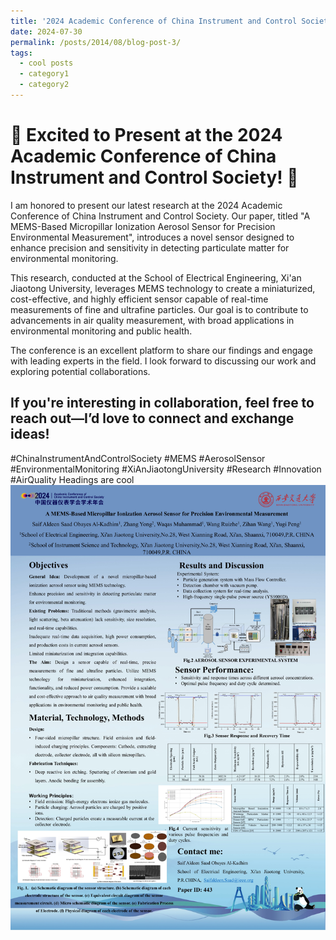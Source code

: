 ```yaml
---
title: '2024 Academic Conference of China Instrument and Control Society'
date: 2024-07-30
permalink: /posts/2014/08/blog-post-3/
tags:
  - cool posts
  - category1
  - category2
---
```


🌟 Excited to Present at the 2024 Academic Conference of China Instrument and Control Society! 🌟
======
I am honored to present our latest research at the 2024 Academic Conference of China Instrument and Control Society. Our paper, titled "A MEMS-Based Micropillar Ionization Aerosol Sensor for Precision Environmental Measurement", introduces a novel sensor designed to enhance precision and sensitivity in detecting particulate matter for environmental monitoring.

This research, conducted at the School of Electrical Engineering, Xi'an Jiaotong University, leverages MEMS technology to create a miniaturized, cost-effective, and highly efficient sensor capable of real-time measurements of fine and ultrafine particles. Our goal is to contribute to advancements in air quality measurement, with broad applications in environmental monitoring and public health.

The conference is an excellent platform to share our findings and engage with leading experts in the field. I look forward to discussing our work and exploring potential collaborations.

If you're interesting in collaboration, feel free to reach out—I’d love to connect and exchange ideas!
------
#ChinaInstrumentAndControlSociety #MEMS #AerosolSensor #EnvironmentalMonitoring #XiAnJiaotongUniversity #Research #Innovation #AirQuality
Headings are cool
![image](https://github.com/SaifaldeenALKADHIM/SaifaldeenALKADHIM.github.io/blob/master/images/CIS-Poster-443-2024.jpg)
